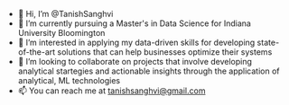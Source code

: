- 👋 Hi, I’m @TanishSanghvi
- 🌱 I’m currently pursuing a Master's in Data Science for Indiana University Bloomington
- 👀 I’m interested in applying my data-driven skills for developing state-of-the-art solutions that can help businesses optimize their systems
- 💞️ I’m looking to collaborate on projects that involve developing analytical startegies and actionable insights through the application of analytical, ML technologies
- 📫 You can reach me at tanishsanghvi@gmail.com

<!---
TanishSanghvi/TanishSanghvi is a ✨ special ✨ repository because its `README.md` (this file) appears on your GitHub profile.
You can click the Preview link to take a look at your changes.
--->
